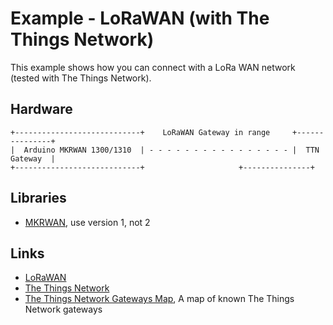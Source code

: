# Example - LoRaWAN (with The Things Network)
This example shows how you can connect with a LoRa WAN network (tested with The Things Network).

## Hardware
```
+----------------------------+    LoRaWAN Gateway in range     +---------------+
|  Arduino MKRWAN 1300/1310  | - - - - - - - - - - - - - - - - |  TTN Gateway  |
+----------------------------+				       +---------------+
```

## Libraries
- [MKRWAN](https://github.com/arduino-libraries/MKRWAN), use version 1, not 2

## Links
- [LoRaWAN](https://lora-alliance.org/about-lorawan/)
- [The Things Network](https://www.thethingsnetwork.org/)
- [The Things Network Gateways Map](https://www.thethingsnetwork.org/map), A map of known The Things Network gateways
